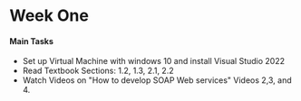 # Week One 

#### Main Tasks 
* Set up Virtual Machine with windows 10 and install Visual Studio 2022 
* Read Textbook Sections: 1.2, 1.3, 2.1, 2.2 
* Watch Videos on "How to develop SOAP Web services" Videos 2,3, and 4. 
